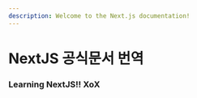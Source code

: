 ```yaml
---
description: Welcome to the Next.js documentation!
---
```


# NextJS 공식문서 번역

### Learning NextJS!! XoX
